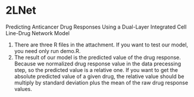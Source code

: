 # 2LNet
Predicting Anticancer Drug Responses Using a Dual-Layer Integrated Cell Line-Drug Network Model

1. There are three R files in the attachment. If you want to test our model, you need only run demo.R.
2. The result of our model is the predicted value of the drug response. Because we normalized drug response value in the data precessing step, so the predicted value is a relative one. If you want to get the absolute predicted value of a given drug, the relative value should be multiply by standard deviation plus the mean of the raw drug response values.
